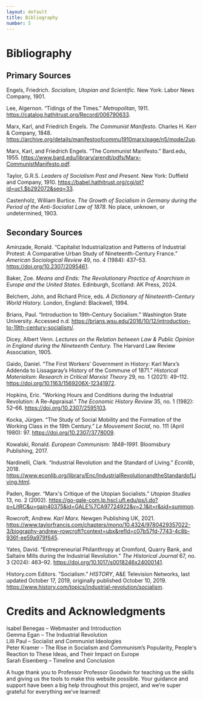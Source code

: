 ```yaml
---
layout: default
title: Bibliography
number: 5
---
```


# Bibliography

## Primary Sources

Engels, Friedrich. *Socialism, Utopian and Scientific.* New York: Labor News Company, 1901.  

Lee, Algernon. “Tidings of the Times.” *Metropolitan*, 1911. https://catalog.hathitrust.org/Record/006790633.  

Marx, Karl, and Friedrich Engels. *The Communist Manifesto.* Charles H. Kerr & Company, 1848. https://archive.org/details/manifestoofcommu1910marx/page/n5/mode/2up.  

Marx, Karl, and Friedrich Engels. “The Communist Manifesto.” Bard.edu, 1955. https://www.bard.edu/library/arendt/pdfs/Marx-CommunistManifesto.pdf.  

Taylor, G.R.S. *Leaders of Socialism Past and Present.* New York: Duffield and Company, 1910. https://babel.hathitrust.org/cgi/pt?id=uc1.$b292072&seq=33.  

Castenholz, William Burtice. *The Growth of Socialism in Germany during the Period of the Anti-Socialist Law of 1878.* No place, unknown, or undetermined, 1903.  

## Secondary Sources

Aminzade, Ronald. “Capitalist Industrialization and Patterns of Industrial Protest: A Comparative Urban Study of Nineteenth-Century France.” *American Sociological Review* 49, no. 4 (1984): 437–53. https://doi.org/10.2307/2095461.  

Baker, Zoe. *Means and Ends: The Revolutionary Practice of Anarchism in Europe and the United States.* Edinburgh, Scotland: AK Press, 2024.  

Belchem, John, and Richard Price, eds. *A Dictionary of Nineteenth-Century World History.* London, England: Blackwell, 1994.  

Brians, Paul. “Introduction to 19th-Century Socialism.” Washington State University. Accessed n.d. https://brians.wsu.edu/2016/10/12/introduction-to-19th-century-socialism/.  

Dicey, Albert Venn. *Lectures on the Relation between Law & Public Opinion in England during the Nineteenth Century.* The Harvard Law Review Association, 1905.  

Gaido, Daniel. “The First Workers’ Government in History: Karl Marx’s Addenda to Lissagaray’s History of the Commune of 1871.” *Historical Materialism: Research in Critical Marxist Theory* 29, no. 1 (2021): 49–112. https://doi.org/10.1163/1569206X-12341972.  

Hopkins, Eric. “Working Hours and Conditions during the Industrial Revolution: A Re-Appraisal.” *The Economic History Review* 35, no. 1 (1982): 52–66. https://doi.org/10.2307/2595103.  

Kocka, Jürgen. “The Study of Social Mobility and the Formation of the Working Class in the 19th Century.” *Le Mouvement Social*, no. 111 (April 1980): 97. https://doi.org/10.2307/3778009.  

Kowalski, Ronald. *European Communism: 1848–1991.* Bloomsbury Publishing, 2017.  

Nardinelli, Clark. “Industrial Revolution and the Standard of Living.” *Econlib*, 2018. https://www.econlib.org/library/Enc/IndustrialRevolutionandtheStandardofLiving.html.  

Paden, Roger. “Marx's Critique of the Utopian Socialists.” *Utopian Studies* 13, no. 2 (2002). https://go-gale-com.lp.hscl.ufl.edu/ps/i.do?p=LitRC&u=gain40375&id=GALE%7CA97724922&v=2.1&it=r&sid=summon.  

Rowcroft, Andrew. *Karl Marx.* Newgen Publishing UK, 2021. https://www.taylorfrancis.com/chapters/mono/10.4324/9780429357022-3/biography-andrew-rowcroft?context=ubx&refId=c07b57fd-7743-4c8b-936f-ee59a979f645.  

Yates, David. “Entrepreneurial Philanthropy at Cromford, Quarry Bank, and Saltaire Mills during the Industrial Revolution.” *The Historical Journal* 67, no. 3 (2024): 463–92. https://doi.org/10.1017/s0018246x24000141.  

History.com Editors. “Socialism.” *HISTORY*, A&E Television Networks, last updated October 17, 2019, originally published October 10, 2019. https://www.history.com/topics/industrial-revolution/socialism.  

# Credits and Acknowledgments

Isabel Benegas – Webmaster and Introduction  
Gemma Egan – The Industrial Revolution  
Lilli Paul – Socialist and Communist Ideologies  
Peter Kramer – The Rise in Socialism and Communism’s Popularity, People's Reaction to These Ideas, and Their Impact on Europe  
Sarah Eisenberg – Timeline and Conclusion  

A huge thank you to Professor Professor Goodwin for teaching us the skills and giving us the tools to make this website possible. Your guidance and support have been a big help throughout this project, and we’re super grateful for everything we’ve learned!

